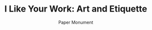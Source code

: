 ---
title: "I Like Your Work: Art and Etiquette"
subtitle: ""
description: ""
layout: book
author: Paper Monument
started: 2016-08-13
read: 2016-09-16
status: read
rating: 4
color: 
cover: 
pages: 56
link: 
---